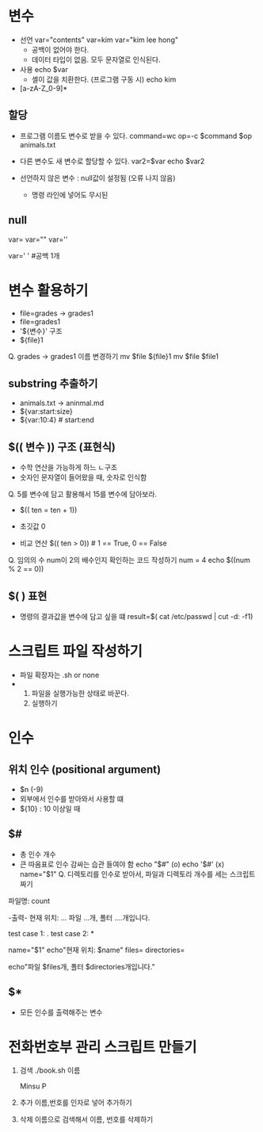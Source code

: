 # 변수
- 선언
  var="contents"
  var=kim
  var="kim lee hong"
  - 공백이 없어야 한다.
  - 데이터 타입이 없음. 모두 문자열로 인식된다.
- 사용
  echo $var
  - 셸이 값을 치환한다. (프로그램 구동 시)
  echo kim
- [a-zA-Z_0-9]*


## 할당
- 프로그램 이름도 변수로 받을 수 있다.
  command=wc
  op=-c
  $command $op animals.txt

- 다른 변수도 새 변수로 할당할 수 있다.
  var2=$var
  echo $var2

- 선언하지 않은 변수 : null값이 설정됨 (오류 나지 않음)
  - 명령 라인에 넣어도 무시된

## null
var=
var=""
var=''

var=' ' #공백 1개

# 변수 활용하기
- file=grades -> grades1
- file=grades1
- '${변수}' 구조
- ${file}1

 Q. grades -> grades1 이름 변경하기
    mv $file ${file}1
  mv $file $file1

## substring 추출하기
- animals.txt -> aninmal.md
- ${var:start:size}
- ${var:10:4} # start:end

## $(( 변수 )) 구조 (표현식)
- 수학 연산을 가능하게 하느 ㄴ구조
- 숫자인 문자열이 들어왔을 때, 숫자로 인식함

Q. 5를 변수에 담고 활용해서 15를 변수에 담아보라.

- $(( ten = ten + 1))
- 초깃값 0

- 비교 연산
  $(( ten > 0)) # 1 == True, 0 == False

Q. 임의의 수 num이 2의 배수인지 확인하는 코드 작성하기
num = 4
echo $((num % 2 == 0))

## $( ) 표현
- 명령의 결과값을 변수에 담고 싶을 떄
  result=$( cat /etc/passwd | cut -d: -f1)

# 스크립트 파일 작성하기
- 파일 확장자는 .sh or none
- 1) 파일을 실행가능한 상태로 바꾼다.
  2) 실행하기

# 인수

## 위치 인수 (positional argument)
- $n (-9)
- 외부에서 인수를 받아와서 사용할 떄
- ${10} :  10 이상일 때

## $#
- 총 인수 개수
- 큰 따옴표로 인수 감싸는 습관 들여야 함
  echo "$#" (o)
  echo '$#' (x)
  name="$1"
Q. 디렉토리를 인수로 받아서, 파일과 디렉토리 개수를 세는 스크립트 짜기

파일명: count

-출력-
현재 위치: ...
파일 ...개, 폴터 ....개입니다.

test case 1: .
test case 2: *


name="$1"
echo"현재 위치: $name"
files=
directories=

echo"파일 $files개, 폴터 $directories개입니다."

## $*
- 모든 인수를 출력해주는 변수

# 전화번호부 관리 스크립트 만들기
1) 검색
   ./book.sh 이름

   Minsu P
3) 추가
   이름,번호를 인자로 넣어 추가하기
   
4) 삭제
   이름으로 검색해서 이름, 번호를 삭제하기